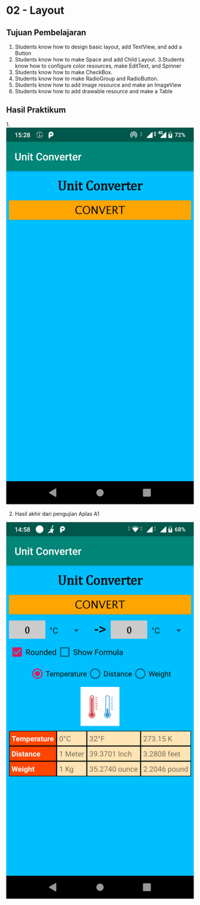 # 02 - Layout

## Tujuan Pembelajaran

1. Students know how to design basic layout, add TextView, and add a Button
2. Students know how to make Space and add Child Layout.
3.Students know how to configure color resources, make EditText, and Spinner
4. Students know how to make CheckBox.
5. Students know how to make RadioGroup and RadioButton.
6. Students know how to add image resource and make an ImageView
7. Students know how to add drawable resource and make a Table
## Hasil Praktikum

1.![Hasil](img/ss_hasil.png)

2. Hasil akhir dari pengujian Aplas A1

![Hasil](img/ss_hasil_final.png)

